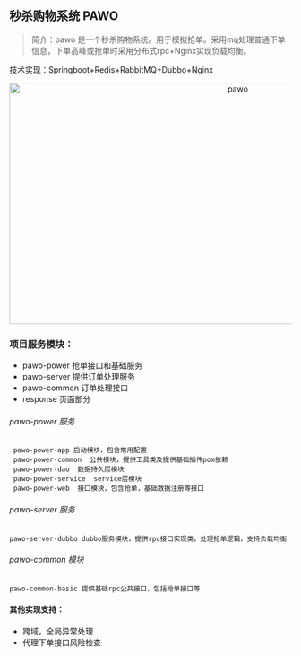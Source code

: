 ## 秒杀购物系统 PAWO
> 简介：pawo 是一个秒杀购物系统。用于模拟抢单。采用mq处理普通下单信息，下单高峰或抢单时采用分布式rpc+Nginx实现负载均衡。

技术实现：Springboot+Redis+RabbitMQ+Dubbo+Nginx

<div  align="center">  
 <img src="https://pawo.oss-cn-beijing.aliyuncs.com/LA%29F4QO1%5B~ZC%5B4C5I%5DL%7DS.png?Expires=1564759253&OSSAccessKeyId=TMP.hXTVvjZ3SJ15zd5M8qpiHRWjuyFhzRGz83fTpk63kMx1sJm4hnXr8kT4dWTUJhYXHTXW6c1wfReG9n3AkNWgDVKjiTjFUsThwspEvTnydnfqRJMD694nNQxUB5ef3k.tmp&Signature=Bqd%2ByRK3G22TaQgSIYALk7do9BY%3D" width = "800" height = "430" alt="pawo"   align=center >
</div>

### 项目服务模块：

- pawo-power 抢单接口和基础服务
- pawo-server 提供订单处理服务
- pawo-common 订单处理接口
- response 页面部分

###### pawo-power 服务
```
 pawo-power-app 启动模块，包含常用配置
 pawo-power-common  公共模块，提供工具类及提供基础插件pom依赖
 pawo-power-dao  数据持久层模块
 pawo-power-service  service层模块
 pawo-power-web  接口模块，包含抢单，基础数据注册等接口
```
###### pawo-server 服务
```
pawo-server-dubbo dubbo服务模块，提供rpc接口实现类，处理抢单逻辑，支持负载均衡
```

###### pawo-common 模块
```
pawo-common-basic 提供基础rpc公共接口，包括抢单接口等
```

#### 其他实现支持：
- 跨域，全局异常处理
- 代理下单接口风险检查
